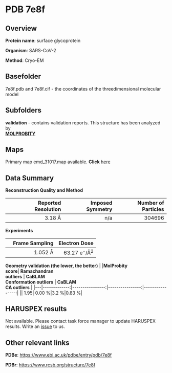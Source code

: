 # PDB 7e8f

## Overview

**Protein name**: surface glycoprotein

**Organism**: SARS-CoV-2

**Method**: Cryo-EM



## Basefolder

7e8f.pdb and 7e8f.cif - the coordinates of the threedimensional molecular model

## Subfolders





**validation** - contains validation reports. This structure has been analyzed by <br>  [**MOLPROBITY**](https://github.com/thorn-lab/coronavirus_structural_task_force/tree/master/pdb/surface_glycoprotein/SARS-CoV-2/7e8f/validation/molprobity)    



## Maps

Primary map emd_31017.map available. **Click** [here](http://ftp.wwpdb.org/pub/emdb/structures/EMD-31017/map/) 

## Data Summary
**Reconstruction Quality and Method**

|   | Reported Resolution | Imposed Symmetry | Number of Particles |
|---|-------------:|----------------:|--------------:|
|   |3.18 Å|n/a|304696|

**Experiments**

|   | Frame Sampling | Electron Dose |
|---|-------------:|----------------:|
|   |1.052 Å|63.27 e<sup>-</sup>/Å<sup>2</sup>|

**Geometry validation (the lower, the better)**
|   |**MolProbity<br>score**| **Ramachandran<br>outliers** | **CaBLAM<br>Conformation outliers** | **CaBLAM<br>CA outliers** |
|---|-------------:|----------------:|----------------:|----------------:|
||  1.95|  0.00 %|3.2 %|0.83 %|

## HARUSPEX results

Not available. Please contact task force manager to update HARUSPEX results. Write an [issue](https://github.com/thorn-lab/coronavirus_structural_task_force/issues) to us.

## Other relevant links 
**PDBe**:  https://www.ebi.ac.uk/pdbe/entry/pdb/7e8f
 
**PDBr**: https://www.rcsb.org/structure/7e8f 
